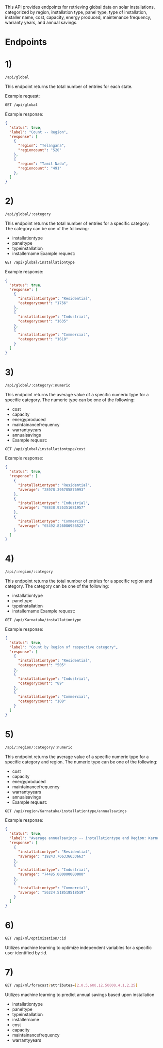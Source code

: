 This API provides endpoints for retrieving global data on solar installations, categorized by region, installation type, panel type, type of installation, installer name, cost, capacity, energy produced, maintenance frequency, warranty years, and annual savings.

# Endpoints
# 1)
```bash
/api/global
```
This endpoint returns the total number of entries for each state.

Example request:
```bash
GET /api/global
```
Example response:

```JSON
{
  "status": true,
  "label": "Count -- Region",
  "response": [
    {
      "region": "Telangana",
      "regioncount": "520"
    },
    {
      "region": "Tamil Nadu",
      "regioncount": "491"
    },
  ]
}
```
# 2)
```bash
/api/global/:category
```
This endpoint returns the total number of entries for a specific category. The category can be one of the following:

- installationtype
- paneltype
- typeinstallation
- installername
Example request:
```bash
GET /api/global/installationtype
```
Example response:

```JSON
{
  "status": true,
  "response": [
    {
      "installationtype": "Residential",
      "categorycount": "1756"
    },
    {
      "installationtype": "Industrial",
      "categorycount": "1635"
    },
    {
      "installationtype": "Commercial",
      "categorycount": "1610"
    }
  ]
}
```

# 3)
```bash
/api/global/:category/:numeric
```
This endpoint returns the average value of a specific numeric type for a specific category. The numeric type can be one of the following:

- cost
- capacity
- energyproduced
- maintainancefrequency
- warrantyyears
- annualsavings
- Example request:
```bash
GET /api/global/installationtype/cost
```

Example response:

```JSON
{
  "status": true,
  "response": [
    {
      "installationtype": "Residential",
      "average": "28978.395785876993"
    },
    {
      "installationtype": "Industrial",
      "average": "98838.955351681957"
    },
    {
      "installationtype": "Commercial",
      "average": "65492.826086956522"
    }
  ]
}
```
# 4)
```bash
/api/:region/:category
```
This endpoint returns the total number of entries for a specific region and category. The category can be one of the following:

- installationtype
- paneltype
- typeinstallation
- installername
Example request:
```bash
GET /api/Karnataka/installationtype
```
Example response:

```JSON
{
  "status": true,
  "label": "Count by Region of respective category",
  "response": [
    {
      "installationtype": "Residential",
      "categorycount": "505"
    },
    {
      "installationtype": "Industrial",
      "categorycount": "89"
    },
    {
      "installationtype": "Commercial",
      "categorycount": "108"
    }
  ]
}
```

# 5)
```bash
/api/:region/:category/:numeric
```
This endpoint returns the average value of a specific numeric type for a specific category and region. The numeric type can be one of the following:

- cost
- capacity
- energyproduced
- maintainancefrequency
- warrantyyears
- annualsavings
- Example request:
```bash
GET /api/region/Karnataka/installationtype/annualsavings
```

Example response:

```JSON
{
  "status": true,
  "label": "Average annualsavings -- installationtype and Region: Karnataka",
  "response": [
    {
      "installationtype": "Residential",
      "average": "19243.766336633663"
    },
    {
      "installationtype": "Industrial",
      "average": "74485.000000000000"
    },
    {
      "installationtype": "Commercial",
      "average": "56224.518518518519"
    }
  ]
}
```
# 6)
```bash
GET /api/ml/optimization/:id
```
Utilizes machine learning to optimize independent variables for a specific user identified by :id.

# 7)
```bash
GET /api/ml/forecast?attributes=[2,0,5,600,12,50000,4,1,2,25]
```
Utilizes machine learning to predict annual savings based upon installation 
- installationtype
- paneltype
- typeinstallation
- installername
-  cost
- capacity
- maintainancefrequency
- warrantyyears



